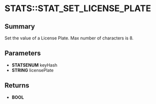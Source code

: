 # STATS::STAT_SET_LICENSE_PLATE

## Summary
Set the value of a License Plate. Max number of characters is 8.

## Parameters
* **STATSENUM** keyHash
* **STRING** licensePlate

## Returns
* **BOOL**